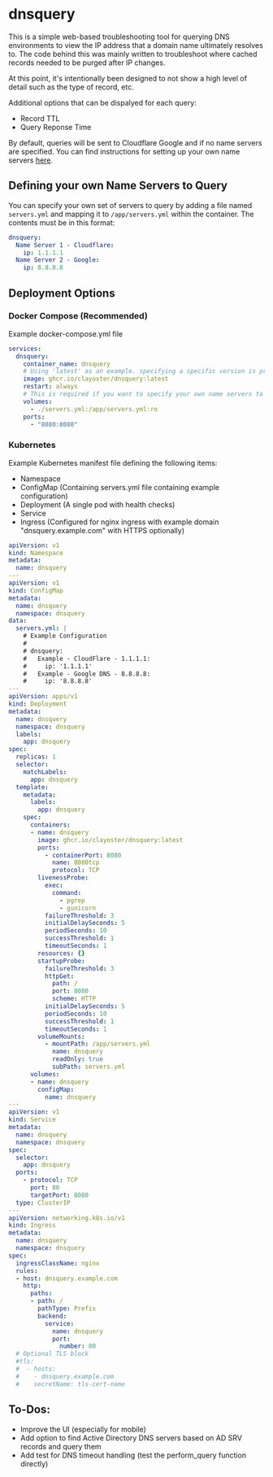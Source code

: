 # dnsquery

This is a simple web-based troubleshooting tool for querying DNS environments to view the IP address that a domain name ultimately resolves to. The code behind this was mainly written to troubleshoot where cached records needed to be purged after IP changes.

At this point, it's intentionally been designed to not show a high level of detail such as the type of record, etc.

Additional options that can be dispalyed for each query:
- Record TTL
- Query Reponse Time

By default, queries will be sent to Cloudflare Google and if no name servers are specified. You can find instructions for setting up your own name servers [here](#defining-your-own-name-servers-to-query).

## Defining your own Name Servers to Query

You can specify your own set of servers to query by adding a file named `servers.yml` and mapping it to `/app/servers.yml` within the container. The contents must be in this format:

```yaml
dnsquery:
  Name Server 1 - Cloudflare:
    ip: 1.1.1.1
  Name Server 2 - Google:
    ip: 8.8.8.8
```

## Deployment Options

### Docker Compose (Recommended)

Example docker-compose.yml file
```yaml
services:
  dnsquery:
    container_name: dnsquery
    # Using 'latest' as an example. specifying a specific version is preferred
    image: ghcr.io/clayoster/dnsquery:latest
    restart: always
    # This is required if you want to specify your own name servers to query
    volumes:
      - ./servers.yml:/app/servers.yml:ro
    ports:
      - "8080:8080"
```

### Kubernetes

Example Kubernetes manifest file defining the following items:
- Namespace
- ConfigMap (Containing servers.yml file containing example configuration)
- Deployment (A single pod with health checks)
- Service
- Ingress (Configured for nginx ingress with example domain "dnsquery.example.com" with HTTPS optionally)

```yaml
apiVersion: v1
kind: Namespace
metadata:
  name: dnsquery
---
apiVersion: v1
kind: ConfigMap
metadata:
  name: dnsquery
  namespace: dnsquery
data:
  servers.yml: |
    # Example Configuration
    #
    # dnsquery:
    #   Example - CloudFlare - 1.1.1.1:
    #     ip: '1.1.1.1'
    #   Example - Google DNS - 8.8.8.8:
    #     ip: '8.8.8.8'
---
apiVersion: apps/v1
kind: Deployment
metadata:
  name: dnsquery
  namespace: dnsquery
  labels:
    app: dnsquery
spec:
  replicas: 1
  selector:
    matchLabels:
      app: dnsquery
  template:
    metadata:
      labels:
        app: dnsquery
    spec:
      containers:
      - name: dnsquery
        image: ghcr.io/clayoster/dnsquery:latest
        ports:
          - containerPort: 8080
            name: 8080tcp
            protocol: TCP
        livenessProbe:
          exec:
            command:
              - pgrep
              - gunicorn
          failureThreshold: 3
          initialDelaySeconds: 5
          periodSeconds: 10
          successThreshold: 1
          timeoutSeconds: 1
        resources: {}
        startupProbe:
          failureThreshold: 3
          httpGet:
            path: /
            port: 8080
            scheme: HTTP
          initialDelaySeconds: 5
          periodSeconds: 10
          successThreshold: 1
          timeoutSeconds: 1
        volumeMounts:
          - mountPath: /app/servers.yml
            name: dnsquery
            readOnly: true
            subPath: servers.yml
      volumes:
      - name: dnsquery
        configMap:
          name: dnsquery
---
apiVersion: v1
kind: Service
metadata:
  name: dnsquery
  namespace: dnsquery
spec:
  selector:
    app: dnsquery
  ports:
    - protocol: TCP
      port: 80
      targetPort: 8080
  type: ClusterIP
---
apiVersion: networking.k8s.io/v1
kind: Ingress
metadata:
  name: dnsquery
  namespace: dnsquery
spec:
  ingressClassName: nginx
  rules:
  - host: dnsquery.example.com
    http:
      paths:
      - path: /
        pathType: Prefix
        backend:
          service:
            name: dnsquery
            port:
              number: 80
  # Optional TLS block
  #tls:
  #  - hosts:
  #    - dnsquery.example.com
  #    secretName: tls-cert-name
```

## To-Dos:
- Improve the UI (especially for mobile)
- Add option to find Active Directory DNS servers based on AD SRV records and query them
- Add test for DNS timeout handling (test the perform_query function directly)
